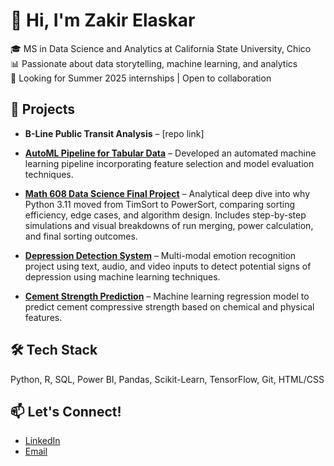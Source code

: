# 👋 Hi, I'm Zakir Elaskar

🎓 MS in Data Science and Analytics at California State University, Chico  
📊 Passionate about data storytelling, machine learning, and analytics  
💼 Looking for Summer 2025 internships | Open to collaboration  

## 🚀 Projects
- **B-Line Public Transit Analysis** – [repo link]
- **[AutoML Pipeline for Tabular Data](https://github.com/zakelaskar/Math485-Project)** – Developed an automated machine learning pipeline incorporating feature selection and model evaluation techniques.

- **[Math 608 Data Science Final Project](https://github.com/zakelaskar/Math608-DataScienceProject)** – Analytical deep dive into why Python 3.11 moved from TimSort to PowerSort, comparing sorting efficiency, edge cases, and algorithm design. Includes step-by-step simulations and visual breakdowns of run merging, power calculation, and final sorting outcomes.

- **[Depression Detection System](https://github.com/zakelaskar/depression-detection-system)** – Multi-modal emotion recognition project using text, audio, and video inputs to detect potential signs of depression using machine learning techniques.

- **[Cement Strength Prediction](https://github.com/zakelaskar/cement-strength-prediction)** – Machine learning regression model to predict cement compressive strength based on chemical and physical features.
  

## 🛠️ Tech Stack
Python, R, SQL, Power BI, Pandas, Scikit-Learn, TensorFlow, Git, HTML/CSS

## 📫 Let's Connect!
- [LinkedIn](https://www.linkedin.com/in/zakelaskar/)
- [Email](mailto:zelaskar@csuchico.edu)
